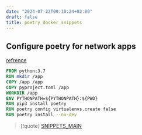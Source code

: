 ```yaml
---
date: "2024-07-22T09:10:24+02:00"
draft: false
title: poetry_docker_snippets
---
```


## Configure poetry for network apps

[refrence](https://medium.com/@harpalsahota/dockerizing-python-poetry-applications-1aa3acb76287)

``` dockerfile
FROM python:3.7
RUN mkdir /app 
COPY /app /app
COPY pyproject.toml /app 
WORKDIR /app
ENV PYTHONPATH=${PYTHONPATH}:${PWD} 
RUN pip3 install poetry
RUN poetry config virtualenvs.create false
RUN poetry install --no-dev
```

> \[!quote\] [SNIPPETS_MAIN](/Notes/posts/SNIPPETS_MAIN)
